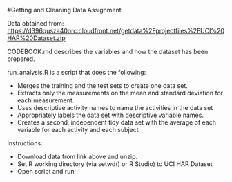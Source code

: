 #Getting and Cleaning Data Assignment

Data obtained from:
https://d396qusza40orc.cloudfront.net/getdata%2Fprojectfiles%2FUCI%20HAR%20Dataset.zip

CODEBOOK.md describes the variables and how the dataset has been prepared.

run_analysis.R is a script that does the following: 
  * Merges the training and the test sets to create one data set.
  * Extracts only the measurements on the mean and standard deviation for each measurement.
  * Uses descriptive activity names to name the activities in the data set 
  * Appropriately labels the data set with descriptive variable names.
  * Creates a second, independent tidy data set with the average of each variable for each activity and each subject
  
Instructions:

* Download data from link above and unzip.
* Set R working directory (via setwd() or R Studio) to UCI HAR Dataset
* Open script and run
